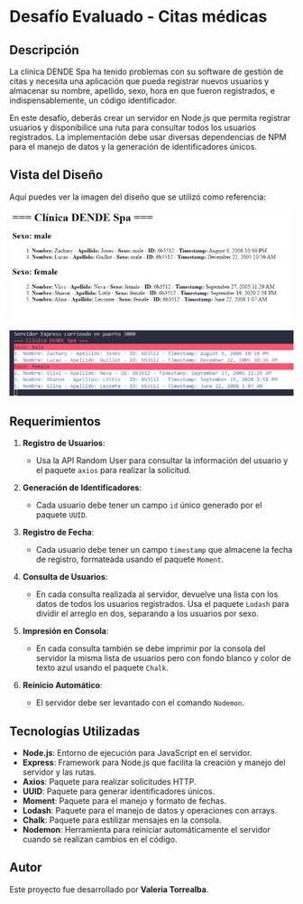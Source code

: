 # Desafío Evaluado - Citas médicas

## Descripción

La clínica DENDE Spa ha tenido problemas con su software de gestión de citas y necesita una aplicación que pueda registrar nuevos usuarios y almacenar su nombre, apellido, sexo, hora en que fueron registrados, e indispensablemente, un código identificador. 

En este desafío, deberás crear un servidor en Node.js que permita registrar usuarios y disponibilice una ruta para consultar todos los usuarios registrados. La implementación debe usar diversas dependencias de NPM para el manejo de datos y la generación de identificadores únicos.

## Vista del Diseño

Aquí puedes ver la imagen del diseño que se utilizó como referencia:

![clinica](screenshot/clinica.png)

![clinica](screenshot/clinica2.png)

## Requerimientos

1. **Registro de Usuarios**:
   - Usa la API Random User para consultar la información del usuario y el paquete `axios` para realizar la solicitud.

2. **Generación de Identificadores**:
   - Cada usuario debe tener un campo `id` único generado por el paquete `UUID`.

3. **Registro de Fecha**:
   - Cada usuario debe tener un campo `timestamp` que almacene la fecha de registro, formateada usando el paquete `Moment`.

4. **Consulta de Usuarios**:
   - En cada consulta realizada al servidor, devuelve una lista con los datos de todos los usuarios registrados. Usa el paquete `Lodash` para dividir el arreglo en dos, separando a los usuarios por sexo.

5. **Impresión en Consola**:
   - En cada consulta también se debe imprimir por la consola del servidor la misma lista de usuarios pero con fondo blanco y color de texto azul usando el paquete `Chalk`. 
6. **Reinicio Automático**:
   - El servidor debe ser levantado con el comando `Nodemon`. 

## Tecnologías Utilizadas

- **Node.js**: Entorno de ejecución para JavaScript en el servidor.
- **Express**: Framework para Node.js que facilita la creación y manejo del servidor y las rutas.
- **Axios**: Paquete para realizar solicitudes HTTP.
- **UUID**: Paquete para generar identificadores únicos.
- **Moment**: Paquete para el manejo y formato de fechas.
- **Lodash**: Paquete para el manejo de datos y operaciones con arrays.
- **Chalk**: Paquete para estilizar mensajes en la consola.
- **Nodemon**: Herramienta para reiniciar automáticamente el servidor cuando se realizan cambios en el código.

## Autor

Este proyecto fue desarrollado por **Valeria Torrealba**.

